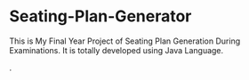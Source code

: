 # Seating-Plan-Generator

This is My Final Year Project of Seating Plan Generation During Examinations. It is totally developed using Java Language.








































































































































































































































































































































































































.






































